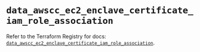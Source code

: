 # `data_awscc_ec2_enclave_certificate_iam_role_association`

Refer to the Terraform Registry for docs: [`data_awscc_ec2_enclave_certificate_iam_role_association`](https://registry.terraform.io/providers/hashicorp/awscc/0.70.0/docs/data-sources/ec2_enclave_certificate_iam_role_association).
